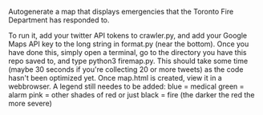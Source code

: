 Autogenerate a map that displays emergencies that the Toronto Fire Department has responded to.

To run it, add your twitter API tokens to crawler.py, and add your Google Maps API key to the long string in format.py (near the bottom).
Once you have done this, simply open a terminal, go to the directory you have this repo saved to, and type python3 firemap.py.
This should take some time (maybe 30 seconds if you're collecting 20 or more tweets) as the code hasn't been optimized yet.
Once map.html is created, view it in a webbrowser.
A legend still needes to be added:
blue = medical
green = alarm
pink = other
shades of red or just black = fire (the darker the red the more severe)

